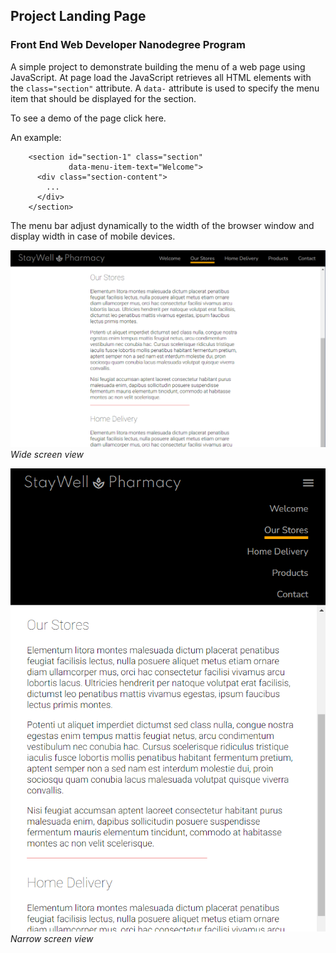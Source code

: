 ## Project Landing Page
### Front End Web Developer Nanodegree Program

A simple project to demonstrate building the menu of a web page using JavaScript. At page load 
the JavaScript retrieves all HTML elements with the `class="section"` attribute. A `data-` 
attribute is used to specify the menu item that should be displayed for the section.

To see a demo of the page click here.

An example:

        <section id="section-1" class="section"
                 data-menu-item-text="Welcome">
          <div class="section-content">
            ...
          </div>
        </section>

The menu bar adjust dynamically to the width of the browser window and display width in case of 
mobile devices.

![Wide screen view](img/wide%20screen%20view.png)
*Wide screen view*

![Narrow screen view](img/narrow%20screen%20view.png)
*Narrow screen view*

